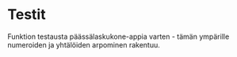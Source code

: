 # Testit

Funktion testausta päässälaskukone-appia varten - tämän ympärille numeroiden ja yhtälöiden arpominen rakentuu.

